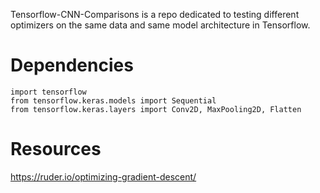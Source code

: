 Tensorflow-CNN-Comparisons is a repo dedicated to testing different optimizers on the same data and same model architecture in Tensorflow.


# Dependencies
```
import tensorflow
from tensorflow.keras.models import Sequential
from tensorflow.keras.layers import Conv2D, MaxPooling2D, Flatten
```
# Resources


https://ruder.io/optimizing-gradient-descent/
